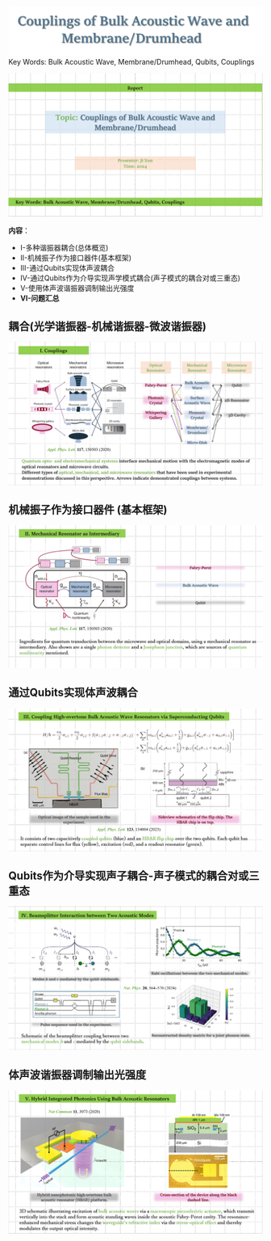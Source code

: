 ![输入图片说明](/imgs/2024-06-25/qdSvYLK1TZl8DYJX.png)
Key Words: Bulk Acoustic Wave, Membrane/Drumhead, Qubits, Couplings

![输入图片说明](/imgs/2024-06-25/KOCCP6gDh9jvAPcM.png)
 
 **内容**：
   - I-多种谐振器耦合(总体概览)
   - II-机械振子作为接口器件(基本框架)
   - III-通过Qubits实现体声波耦合
   - IV-通过Qubits作为介导实现声学模式耦合(声子模式的耦合对或三重态)
   - V-使用体声波谐振器调制输出光强度
   - **VI-问题汇总**
## 耦合(光学谐振器-机械谐振器-微波谐振器)

![输入图片说明](/imgs/2024-06-25/Nobh5zVPikpDqKn6.png)


## 机械振子作为接口器件 (基本框架)
![输入图片说明](/imgs/2024-06-25/NRb4eQtnkIqnabp0.png)


## 通过Qubits实现体声波耦合
![输入图片说明](/imgs/2024-06-25/5dxp8CKCaTHtlPCR.png)

## Qubits作为介导实现声子耦合-声子模式的耦合对或三重态
![输入图片说明](/imgs/2024-06-25/uLFeFH78cPdNeUmJ.png)

## 体声波谐振器调制输出光强度

![输入图片说明](/imgs/2024-06-25/xBW0vxnZmn2PEerW.png)




<!--stackedit_data:
eyJoaXN0b3J5IjpbLTExOTIxOTA4ODksMjc2MzA4NTcxXX0=
-->